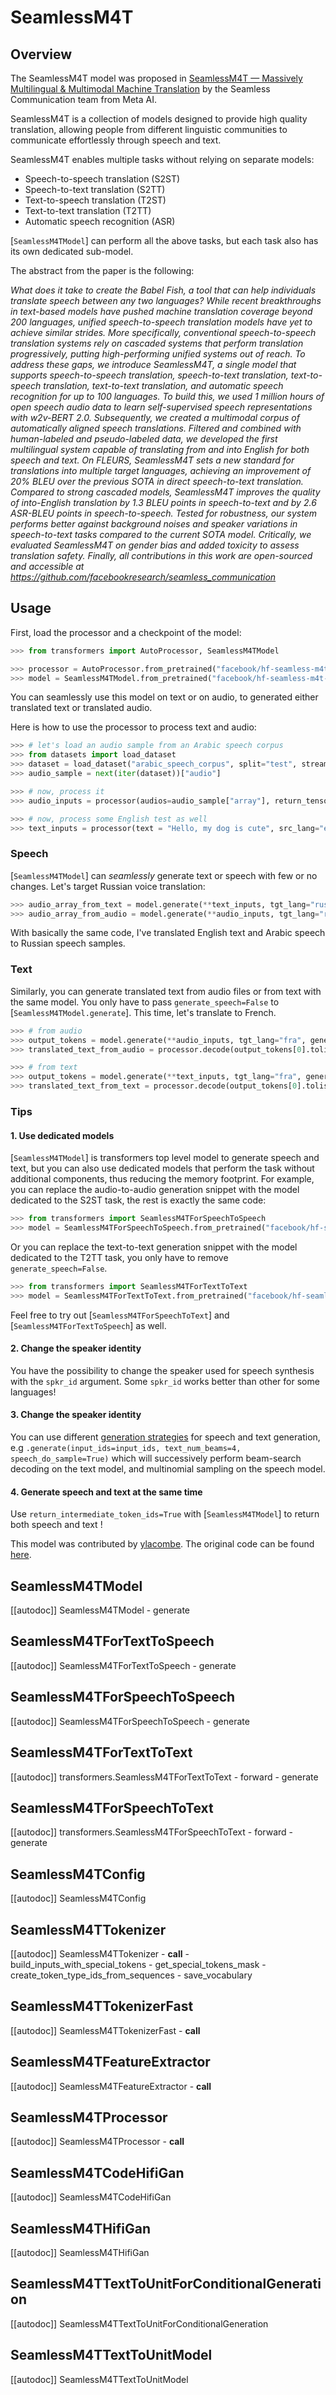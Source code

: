<!--Copyright 2023 The HuggingFace Team. All rights reserved.

Licensed under the Apache License, Version 2.0 (the "License"); you may not use this file except in compliance with
the License. You may obtain a copy of the License at

http://www.apache.org/licenses/LICENSE-2.0

Unless required by applicable law or agreed to in writing, software distributed under the License is distributed on
an "AS IS" BASIS, WITHOUT WARRANTIES OR CONDITIONS OF ANY KIND, either express or implied. See the License for the
specific language governing permissions and limitations under the License.
-->

# SeamlessM4T

## Overview

The SeamlessM4T model was proposed in [SeamlessM4T — Massively Multilingual & Multimodal Machine Translation](https://dl.fbaipublicfiles.com/seamless/seamless_m4t_paper.pdf) by the Seamless Communication team from Meta AI.

SeamlessM4T is a collection of models designed to provide high quality translation, allowing people from different linguistic communities to communicate effortlessly through speech and text.

SeamlessM4T enables multiple tasks without relying on separate models:

- Speech-to-speech translation (S2ST)
- Speech-to-text translation (S2TT)
- Text-to-speech translation (T2ST)
- Text-to-text translation (T2TT)
- Automatic speech recognition (ASR)

[`SeamlessM4TModel`] can perform all the above tasks, but each task also has its own dedicated sub-model.

The abstract from the paper is the following:

*What does it take to create the Babel Fish, a tool that can help individuals translate speech between any two languages? While recent breakthroughs in text-based models have pushed machine translation coverage beyond 200 languages, unified speech-to-speech translation models have yet to achieve similar strides. More specifically, conventional speech-to-speech translation systems rely on cascaded systems that perform translation progressively, putting high-performing unified systems out of reach. To address these gaps, we introduce SeamlessM4T, a single model that supports speech-to-speech translation, speech-to-text translation, text-to-speech translation, text-to-text translation, and automatic speech recognition for up to 100 languages. To build this, we used 1 million hours of open speech audio data to learn self-supervised speech representations with w2v-BERT 2.0. Subsequently, we created a multimodal corpus of automatically aligned speech translations. Filtered and combined with human-labeled and pseudo-labeled data, we developed the first multilingual system capable of translating from and into English for both speech and text. On FLEURS, SeamlessM4T sets a new standard for translations into multiple target languages, achieving an improvement of 20% BLEU over the previous SOTA in direct speech-to-text translation. Compared to strong cascaded models, SeamlessM4T improves the quality of into-English translation by 1.3 BLEU points in speech-to-text and by 2.6 ASR-BLEU points in speech-to-speech. Tested for robustness, our system performs better against background noises and speaker variations in speech-to-text tasks compared to the current SOTA model. Critically, we evaluated SeamlessM4T on gender bias and added toxicity to assess translation safety. Finally, all contributions in this work are open-sourced and accessible at https://github.com/facebookresearch/seamless_communication*

## Usage

First, load the processor and a checkpoint of the model:

```python
>>> from transformers import AutoProcessor, SeamlessM4TModel

>>> processor = AutoProcessor.from_pretrained("facebook/hf-seamless-m4t-medium")
>>> model = SeamlessM4TModel.from_pretrained("facebook/hf-seamless-m4t-medium")
```

You can seamlessly use this model on text or on audio, to generated either translated text or translated audio.

Here is how to use the processor to process text and audio:

```python
>>> # let's load an audio sample from an Arabic speech corpus
>>> from datasets import load_dataset
>>> dataset = load_dataset("arabic_speech_corpus", split="test", streaming=True)
>>> audio_sample = next(iter(dataset))["audio"]

>>> # now, process it
>>> audio_inputs = processor(audios=audio_sample["array"], return_tensors="pt")

>>> # now, process some English test as well
>>> text_inputs = processor(text = "Hello, my dog is cute", src_lang="eng", return_tensors="pt")
```


### Speech

[`SeamlessM4TModel`] can *seamlessly* generate text or speech with few or no changes. Let's target Russian voice translation:

```python
>>> audio_array_from_text = model.generate(**text_inputs, tgt_lang="rus")[0].cpu().numpy().squeeze()
>>> audio_array_from_audio = model.generate(**audio_inputs, tgt_lang="rus")[0].cpu().numpy().squeeze()
```

With basically the same code, I've translated English text and Arabic speech to Russian speech samples.

### Text

Similarly, you can generate translated text from audio files or from text with the same model. You only have to pass `generate_speech=False` to [`SeamlessM4TModel.generate`].
This time, let's translate to French.

```python 
>>> # from audio
>>> output_tokens = model.generate(**audio_inputs, tgt_lang="fra", generate_speech=False)
>>> translated_text_from_audio = processor.decode(output_tokens[0].tolist()[0], skip_special_tokens=True)

>>> # from text
>>> output_tokens = model.generate(**text_inputs, tgt_lang="fra", generate_speech=False)
>>> translated_text_from_text = processor.decode(output_tokens[0].tolist()[0], skip_special_tokens=True)
```

### Tips


#### 1. Use dedicated models

[`SeamlessM4TModel`] is transformers top level model to generate speech and text, but you can also use dedicated models that perform the task without additional components, thus reducing the memory footprint.
For example, you can replace the audio-to-audio generation snippet with the model dedicated to the S2ST task, the rest is exactly the same code: 

```python
>>> from transformers import SeamlessM4TForSpeechToSpeech
>>> model = SeamlessM4TForSpeechToSpeech.from_pretrained("facebook/hf-seamless-m4t-medium")
```

Or you can replace the text-to-text generation snippet with the model dedicated to the T2TT task, you only have to remove `generate_speech=False`.

```python
>>> from transformers import SeamlessM4TForTextToText
>>> model = SeamlessM4TForTextToText.from_pretrained("facebook/hf-seamless-m4t-medium")
```

Feel free to try out [`SeamlessM4TForSpeechToText`] and [`SeamlessM4TForTextToSpeech`] as well.

#### 2. Change the speaker identity

You have the possibility to change the speaker used for speech synthesis with the `spkr_id` argument. Some `spkr_id` works better than other for some languages!

#### 3. Change the speaker identity

You can use different [generation strategies](./generation_strategies) for speech and text generation, e.g `.generate(input_ids=input_ids, text_num_beams=4, speech_do_sample=True)` which will successively perform beam-search decoding on the text model, and multinomial sampling on the speech model.

#### 4. Generate speech and text at the same time

Use `return_intermediate_token_ids=True` with [`SeamlessM4TModel`] to return both speech and text !


This model was contributed by [ylacombe](https://huggingface.co/ylacombe). The original code can be found [here](https://github.com/facebookresearch/seamless_communication).

## SeamlessM4TModel

[[autodoc]] SeamlessM4TModel
    - generate


## SeamlessM4TForTextToSpeech

[[autodoc]] SeamlessM4TForTextToSpeech
    - generate


## SeamlessM4TForSpeechToSpeech

[[autodoc]] SeamlessM4TForSpeechToSpeech
    - generate


## SeamlessM4TForTextToText

[[autodoc]] transformers.SeamlessM4TForTextToText
    - forward
    - generate

## SeamlessM4TForSpeechToText

[[autodoc]] transformers.SeamlessM4TForSpeechToText
    - forward
    - generate

## SeamlessM4TConfig

[[autodoc]] SeamlessM4TConfig


## SeamlessM4TTokenizer

[[autodoc]] SeamlessM4TTokenizer
    - __call__
    - build_inputs_with_special_tokens
    - get_special_tokens_mask
    - create_token_type_ids_from_sequences
    - save_vocabulary


## SeamlessM4TTokenizerFast

[[autodoc]] SeamlessM4TTokenizerFast
    - __call__

## SeamlessM4TFeatureExtractor

[[autodoc]] SeamlessM4TFeatureExtractor
    - __call__

## SeamlessM4TProcessor

[[autodoc]] SeamlessM4TProcessor
    - __call__

## SeamlessM4TCodeHifiGan

[[autodoc]] SeamlessM4TCodeHifiGan


## SeamlessM4THifiGan

[[autodoc]] SeamlessM4THifiGan


## SeamlessM4TTextToUnitForConditionalGeneration

[[autodoc]] SeamlessM4TTextToUnitForConditionalGeneration


## SeamlessM4TTextToUnitModel

[[autodoc]] SeamlessM4TTextToUnitModel


